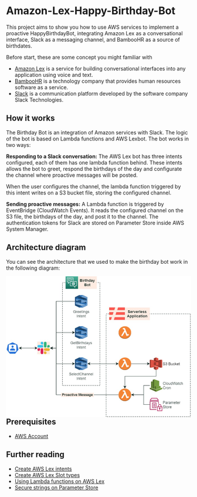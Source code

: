 # Amazon-Lex-Happy-Birthday-Bot

This project aims to show you how to use AWS services to implement a proactive HappyBirthdayBot, integrating Amazon Lex as a conversational interface, Slack as a messaging channel, and BambooHR as a source of birthdates.

Before start, these are some concept you might familiar with

+ [Amazon Lex](https://aws.amazon.com/lex/) is a service for building conversational interfaces into any application using voice and text.
+ [BambooHR](https://www.bamboohr.com/) is a technology company that provides human resources software as a service.
+ [Slack](https://slack.com/) is a communication platform developed by the software company Slack Technologies.



## How it works

The Birthday Bot is an integration of Amazon services with Slack. The logic of the bot is based on Lambda functions and AWS Lexbot. The bot works in two ways:

**Responding to a Slack conversation:** The AWS Lex bot has three intents configured, each of them has one lambda function behind. These intents allows the bot to greet, respond the birthdays of the day and configurate the channel where proactive messages will be posted.

When the user configures the channel, the lambda function triggered by this intent writes on a S3 bucket file, storing the configured channel.

**Sending proactive messages:** A Lambda function is triggered by EventBridge (CloudWatch Events). It reads the configured channel on the S3 file, the birthdays of the day, and post it to the channel. The authentication tokens for Slack are stored on Parameter Store inside AWS System Manager.

## Architecture diagram

You can see the architecture that we used to make the birthday bot work in the following diagram:



<img alt="birthday-bot-diagram" src="./images/birthday-bot.jpg" style="float: left">



## Prerequisites

- [AWS Account](https://aws.amazon.com/)

## Further reading

- [Create AWS Lex intents](https://docs.aws.amazon.com/lex/latest/dg/gs2-create-bot-intent.html)
- [Create AWS Lex Slot types](https://docs.aws.amazon.com/lex/latest/dg/gs2-create-bot-slot-types.html)
- [Using Lambda functions on AWS Lex](https://docs.aws.amazon.com/lex/latest/dg/using-lambda.html)
- [Secure strings on Parameter Store](https://docs.aws.amazon.com/es_es/systems-manager/latest/userguide/sysman-paramstore-securestring.html)
